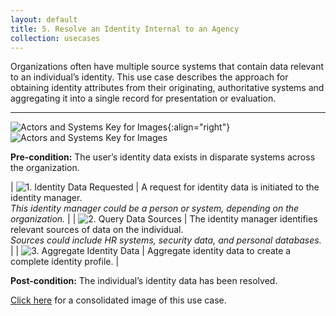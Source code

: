 ```yaml
---
layout: default
title: 5. Resolve an Identity Internal to an Agency
collection: usecases
---
```


Organizations often have multiple source systems that contain data relevant to an individual’s identity. This use case describes the approach for obtaining identity attributes from their originating, authoritative systems and aggregating it into a single record for presentation or evaluation.

---

![Actors and Systems Key for Images](/img/usecases/ilabelresolve.png){:align="right"}
![Actors and Systems Key for Images](/img/usecases/resolvekey.png)

**Pre-condition:** The user’s identity data exists in disparate systems across the organization.

| ![1. Identity Data Requested](/img/usecases/resolve1.png)  | A request for identity data is initiated to the identity manager. <br/><em> This identity manager could be a person or system, depending on the organization.</em>  |
| ![2. Query Data Sources](/img/usecases/resolve2.png)  | The identity manager identifies relevant sources of data on the individual. <br/><em> Sources could include HR systems, security data, and personal databases.</em>  |
| ![3. Aggregate Identity Data](/img/usecases/resolve3.png)  | Aggregate identity data to create a complete identity profile.  |

**Post-condition:** The individual’s identity data has been resolved.

[Click here](/img/ResolveID.png) for a consolidated image of this use case.
